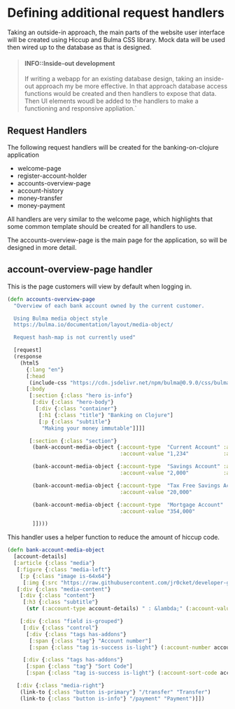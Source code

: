 # Defining additional request handlers
Taking an outside-in approach, the main parts of the website user interface will be created using Hiccup and Bulma CSS library.  Mock data will be used then wired up to the database as that is designed.

> #### INFO::Inside-out development
> If writing a webapp for an existing database design, taking an inside-out approach my be more effective.  In that approach database access functions would be created and then handlers to expose that data.  Then UI elements woudl be added to the handlers to make a functioning and responsive appliation.`

## Request Handlers
The following request handlers will be created for the banking-on-clojure application

* welcome-page
* register-account-holder
* accounts-overview-page
* account-history
* money-transfer
* money-payment

All handlers are very similar to the welcome page, which highlights that some common template should be created for all handlers to use.

The accounts-overview-page is the main page for the application, so will be designed in more detail.


## account-overview-page handler
This is the page customers will view by default when logging in.

```clojure
(defn accounts-overview-page
  "Overview of each bank account owned by the current customer.

  Using Bulma media object style
  https://bulma.io/documentation/layout/media-object/

  Request hash-map is not currently used"

  [request]
  (response
    (html5
      {:lang "en"}
      [:head
       (include-css "https://cdn.jsdelivr.net/npm/bulma@0.9.0/css/bulma.min.css")]
      [:body
       [:section {:class "hero is-info"}
        [:div {:class "hero-body"}
         [:div {:class "container"}
          [:h1 {:class "title"} "Banking on Clojure"]
          [:p {:class "subtitle"}
           "Making your money immutable"]]]]

       [:section {:class "section"}
        (bank-account-media-object {:account-type  "Current Account" :account-number    "123456789"
                                    :account-value "1,234"           :account-sort-code "01-02-01"})

        (bank-account-media-object {:account-type  "Savings Account" :account-number    "123454321"
                                    :account-value "2,000"           :account-sort-code "01-02-01"})

        (bank-account-media-object {:account-type  "Tax Free Savings Account" :account-number    "123454321"
                                    :account-value "20,000"                   :account-sort-code "01-02-01"})

        (bank-account-media-object {:account-type  "Mortgage Account" :account-number    "98r9e8r79wr87e9232"
                                    :account-value "354,000"          :account-sort-code "01-02-01"})

        ]])))
```

This handler uses a helper function to reduce the amount of hiccup code.

```clojure
(defn bank-account-media-object
  [account-details]
  [:article {:class "media"}
   [:figure {:class "media-left"}
    [:p {:class "image is-64x64"}
     [:img {:src "https://raw.githubusercontent.com/jr0cket/developer-guides/master/clojure/clojure-bank-coin.png"}]]]
   [:div {:class "media-content"}
    [:div {:class "content"}
     [:h3 {:class "subtitle"}
      (str (:account-type account-details) " : &lambda;" (:account-value account-details))]]

    [:div {:class "field is-grouped"}
     [:div {:class "control"}
      [:div {:class "tags has-addons"}
       [:span {:class "tag"} "Account number"]
       [:span {:class "tag is-success is-light"} (:account-number account-details)]]]

     [:div {:class "tags has-addons"}
      [:span {:class "tag"} "Sort Code"]
      [:span {:class "tag is-success is-light"} (:account-sort-code account-details)]]]]

   [:div {:class "media-right"}
    (link-to {:class "button is-primary"} "/transfer" "Transfer")
    (link-to {:class "button is-info"} "/payment" "Payment")]])
```
